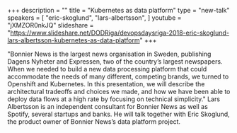 +++
description = ""
title = "Kubernetes as data platform"
type = "new-talk"
speakers = [
        "eric-skoglund",
        "lars-albertsson",
]
youtube = "jXMZOR0nkJQ"
slideshare = "https://www.slideshare.net/DODRiga/devopsdaysriga-2018-eric-skoglund-lars-albertsson-kubernetes-as-data-platform"
+++
<p>"Bonnier News is the largest news organisation in Sweden, publishing Dagens Nyheter and Expressen, two of the country’s largest newspapers. When we needed to build a new data processing platform that could accommodate the needs of many different, competing brands, we turned to Openshift and Kubernetes. In this presentation, we will describe the architectural tradeoffs and choices we made, and how we have been able to deploy data flows at a high rate by focusing on technical simplicity." Lars Albertsson is an independent consultant for Bonnier News as well as Spotify, several startups and banks. He will talk together with Eric Skoglund, the product owner of Bonnier News’s data platform project.</p>